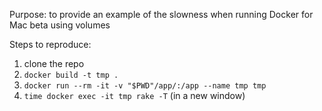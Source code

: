 Purpose: to provide an example of the slowness when running Docker for Mac beta using volumes

Steps to reproduce:

1. clone the repo
2. `docker build -t tmp .`
3. `docker run --rm -it -v "$PWD"/app/:/app --name tmp tmp`
4. `time docker exec -it tmp rake -T` (in a new window)
